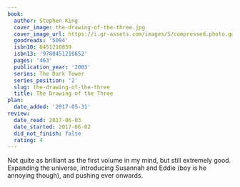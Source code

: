 ```yaml
---
book:
  author: Stephen King
  cover_image: the-drawing-of-the-three.jpg
  cover_image_url: https://i.gr-assets.com/images/S/compressed.photo.goodreads.com/books/1370918050l/5094._SX98_.jpg
  goodreads: '5094'
  isbn10: 0451210859
  isbn13: '9780451210852'
  pages: '463'
  publication_year: '2003'
  series: The Dark Tower
  series_position: '2'
  slug: the-drawing-of-the-three
  title: The Drawing of the Three
plan:
  date_added: '2017-05-31'
review:
  date_read: 2017-06-03
  date_started: 2017-06-02
  did_not_finish: false
  rating: 4
---
```


Not quite as brilliant as the first volume in my mind, but still extremely good. Expanding the universe, introducing Susannah and Eddie (boy is he annoying though), and pushing ever onwards.
